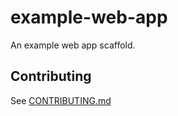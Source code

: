 # example-web-app

An example web app scaffold.

## Contributing

See [CONTRIBUTING.md](CONTRIBUTING.md)
